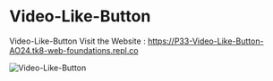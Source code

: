 # Video-Like-Button
Video-Like-Button
 Visit the Website : 
https://P33-Video-Like-Button-AO24.tk8-web-foundations.repl.co

![Video-Like-Button](https://github.com/codeguru4frontend/Video-Like-Button/assets/152487472/1c8ca5d6-bd59-4b20-b4dc-8b25f47b3c2d)

